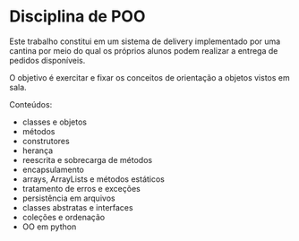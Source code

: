 # Disciplina de POO

Este trabalho constitui em um sistema de delivery implementado por uma cantina
por meio do qual os próprios alunos podem realizar a entrega de pedidos disponíveis.

O objetivo é exercitar e fixar os conceitos de orientação a objetos vistos em sala.

Conteúdos:

* classes e objetos  
* métodos
* construtores
* herança
* reescrita e sobrecarga de métodos
* encapsulamento
* arrays, ArrayLists e métodos estáticos
* tratamento de erros e exceções
* persistência em arquivos
* classes abstratas e interfaces
* coleções e ordenação
* OO em python
